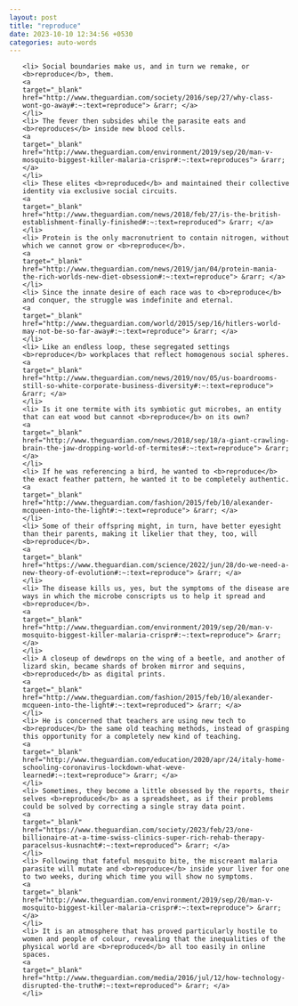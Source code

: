 ```yaml
---
layout: post
title: "reproduce"
date: 2023-10-10 12:34:56 +0530
categories: auto-words
---
```

<ol>

    <li> Social boundaries make us, and in turn we remake, or <b>reproduce</b>, them.
    <a 
    target="_blank" 
    href="http://www.theguardian.com/society/2016/sep/27/why-class-wont-go-away#:~:text=reproduce"> &rarr; </a>
    </li>
    <li> The fever then subsides while the parasite eats and <b>reproduces</b> inside new blood cells.
    <a 
    target="_blank" 
    href="http://www.theguardian.com/environment/2019/sep/20/man-v-mosquito-biggest-killer-malaria-crispr#:~:text=reproduces"> &rarr; </a>
    </li>
    <li> These elites <b>reproduced</b> and maintained their collective identity via exclusive social circuits.
    <a 
    target="_blank" 
    href="http://www.theguardian.com/news/2018/feb/27/is-the-british-establishment-finally-finished#:~:text=reproduced"> &rarr; </a>
    </li>
    <li> Protein is the only macronutrient to contain nitrogen, without which we cannot grow or <b>reproduce</b>.
    <a 
    target="_blank" 
    href="http://www.theguardian.com/news/2019/jan/04/protein-mania-the-rich-worlds-new-diet-obsession#:~:text=reproduce"> &rarr; </a>
    </li>
    <li> Since the innate desire of each race was to <b>reproduce</b> and conquer, the struggle was indefinite and eternal.
    <a 
    target="_blank" 
    href="http://www.theguardian.com/world/2015/sep/16/hitlers-world-may-not-be-so-far-away#:~:text=reproduce"> &rarr; </a>
    </li>
    <li> Like an endless loop, these segregated settings <b>reproduce</b> workplaces that reflect homogenous social spheres.
    <a 
    target="_blank" 
    href="http://www.theguardian.com/news/2019/nov/05/us-boardrooms-still-so-white-corporate-business-diversity#:~:text=reproduce"> &rarr; </a>
    </li>
    <li> Is it one termite with its symbiotic gut microbes, an entity that can eat wood but cannot <b>reproduce</b> on its own?
    <a 
    target="_blank" 
    href="http://www.theguardian.com/news/2018/sep/18/a-giant-crawling-brain-the-jaw-dropping-world-of-termites#:~:text=reproduce"> &rarr; </a>
    </li>
    <li> If he was referencing a bird, he wanted to <b>reproduce</b> the exact feather pattern, he wanted it to be completely authentic.
    <a 
    target="_blank" 
    href="http://www.theguardian.com/fashion/2015/feb/10/alexander-mcqueen-into-the-light#:~:text=reproduce"> &rarr; </a>
    </li>
    <li> Some of their offspring might, in turn, have better eyesight than their parents, making it likelier that they, too, will <b>reproduce</b>.
    <a 
    target="_blank" 
    href="https://www.theguardian.com/science/2022/jun/28/do-we-need-a-new-theory-of-evolution#:~:text=reproduce"> &rarr; </a>
    </li>
    <li> The disease kills us, yes, but the symptoms of the disease are ways in which the microbe conscripts us to help it spread and <b>reproduce</b>.
    <a 
    target="_blank" 
    href="http://www.theguardian.com/environment/2019/sep/20/man-v-mosquito-biggest-killer-malaria-crispr#:~:text=reproduce"> &rarr; </a>
    </li>
    <li> A closeup of dewdrops on the wing of a beetle, and another of lizard skin, became shards of broken mirror and sequins, <b>reproduced</b> as digital prints.
    <a 
    target="_blank" 
    href="http://www.theguardian.com/fashion/2015/feb/10/alexander-mcqueen-into-the-light#:~:text=reproduced"> &rarr; </a>
    </li>
    <li> He is concerned that teachers are using new tech to <b>reproduce</b> the same old teaching methods, instead of grasping this opportunity for a completely new kind of teaching.
    <a 
    target="_blank" 
    href="http://www.theguardian.com/education/2020/apr/24/italy-home-schooling-coronavirus-lockdown-what-weve-learned#:~:text=reproduce"> &rarr; </a>
    </li>
    <li> Sometimes, they become a little obsessed by the reports, their selves <b>reproduced</b> as a spreadsheet, as if their problems could be solved by correcting a single stray data point.
    <a 
    target="_blank" 
    href="https://www.theguardian.com/society/2023/feb/23/one-billionaire-at-a-time-swiss-clinics-super-rich-rehab-therapy-paracelsus-kusnacht#:~:text=reproduced"> &rarr; </a>
    </li>
    <li> Following that fateful mosquito bite, the miscreant malaria parasite will mutate and <b>reproduce</b> inside your liver for one to two weeks, during which time you will show no symptoms.
    <a 
    target="_blank" 
    href="http://www.theguardian.com/environment/2019/sep/20/man-v-mosquito-biggest-killer-malaria-crispr#:~:text=reproduce"> &rarr; </a>
    </li>
    <li> It is an atmosphere that has proved particularly hostile to women and people of colour, revealing that the inequalities of the physical world are <b>reproduced</b> all too easily in online spaces.
    <a 
    target="_blank" 
    href="http://www.theguardian.com/media/2016/jul/12/how-technology-disrupted-the-truth#:~:text=reproduced"> &rarr; </a>
    </li>